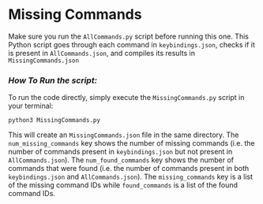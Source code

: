 # **Missing Commands**
Make sure you run the `AllCommands.py` script before running this one. This Python script goes through each command in `keybindings.json`, checks if it is present in `AllCommands.json`, and compiles its results in `MissingCommands.json`

### *How To Run the script:*
To run the code directly, simply execute the `MissingCommands.py` script in your terminal:
```
python3 MissingCommands.py
```
This will create an `MissingCommands.json` file in the same directory. The `num_missing_commands` key shows the number of missing commands (i.e. the number of commands present in `keybindings.json` but not present in `AllCommands.json`). The `num_found_commands` key shows the number of commands that were found (i.e. the number of commands present in both `keybindings.json` and `AllCommands.json`). The `missing_commands` key is a list of the missing command IDs while `found_commands` is a list of the found command IDs.
